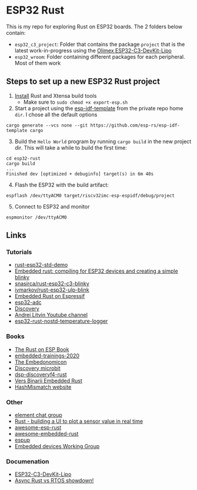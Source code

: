# ESP32 Rust

This is my repo for exploring Rust on ESP32 boards.  The 2 folders below contain:

- `esp32_c3_project`: Folder that contains the package `project` that is the latest work-in-progress using the [Olimex ESP32-C3-DevKit-Lipo](https://www.olimex.com/Products/IoT/ESP32-C3/ESP32-C3-DevKit-Lipo/open-source-hardware)
- `esp32_wroom`: Folder containing different packages for each peripheral.  Most of them work

## Steps to set up a new ESP32 Rust project
1. [Install](https://github.com/esp-rs/rust-build) Rust and Xtensa build tools
    - Make sure to `sudo chmod +x export-esp.sh`
2. Start a project using the [esp-idf-template](https://github.com/esp-rs/esp-idf-template) from the private repo home `dir`. I chose all the default options
```
cargo generate --vcs none --git https://github.com/esp-rs/esp-idf-template cargo
```
3. Build the `Hello World` program by running `cargo build` in the new project dir. This will take a while to build the first time:
```
cd esp32-rust
cargo build
...
Finished dev [optimized + debuginfo] target(s) in 6m 40s
```
4. Flash the ESP32 with the build artifact:
```
espflash /dev/ttyACM0 target/riscv32imc-esp-espidf/debug/project
```
5. Connect to ESP32 and monitor
```
espmonitor /dev/ttyACM0
```

## Links
### Tutorials
- [rust-esp32-std-demo](https://github.com/ivmarkov/rust-esp32-std-demo)
- [Embedded rust: compiling for ESP32 devices and creating a simple blinky](https://www.youtube.com/watch?v=Sm413MNQE_A)
- [snasirca/rust-esp32-c3-blinky](https://github.com/snasirca/rust-esp32-c3-blinky)
- [ivmarkov/rust-esp32-ulp-blink](https://github.com/ivmarkov/rust-esp32-ulp-blink)
- [Embedded Rust on Espressif](https://espressif-trainings.ferrous-systems.com/)
- [esp32-adc](https://github.com/tecywiz121/esp32-adc)
- [Discovery](https://github.com/rust-embedded/discovery)
- [Andrei Litvin Youtube channel](https://www.youtube.com/c/AndreiLitvinCa)
- [esp32-rust-nostd-temperature-logger](https://github.com/bjoernQ/esp32-rust-nostd-temperature-logger)


### Books
- [The Rust on ESP Book](https://esp-rs.github.io/book/introduction.html)
- [embedded-trainings-2020](https://github.com/ferrous-systems/embedded-trainings-2020)
- [The Embedonomicon](https://docs.rust-embedded.org/embedonomicon/index.html)
- [Discovery microbit](https://docs.rust-embedded.org/discovery/microbit/)
- [dsp-discoveryf4-rust](https://github.com/jacobrosenthal/dsp-discoveryf4-rust/)
- [Vers Binarii Embedded Rust](https://www.youtube.com/playlist?list=PLP_X41VhYn5X6Wwjnm0bRwI3n2pdaszxU)
- [HashMismatch website](http://www.hashmismatch.net/libraries/)
### Other
- [element chat group](https://app.element.io/#/room/#esp-rs:matrix.org)
- [Rust - building a UI to plot a sensor value in real time](https://www.youtube.com/watch?v=zUvHkkkrmIY)
- [awesome-esp-rust](https://github.com/esp-rs/awesome-esp-rust)
- [awesome-embedded-rust](https://github.com/rust-embedded/awesome-embedded-rust)
- [espup](https://github.com/esp-rs/espup)
- [Embedded devices Working Group](https://github.com/rust-embedded/wg)
### Documenation
- [ESP32-C3-DevKit-Lipo](https://www.olimex.com/Products/IoT/ESP32-C3/ESP32-C3-DevKit-Lipo/open-source-hardware)
- [Async Rust vs RTOS showdown!](https://tweedegolf.nl/en/blog/65/async-rust-vs-rtos-showdown)








